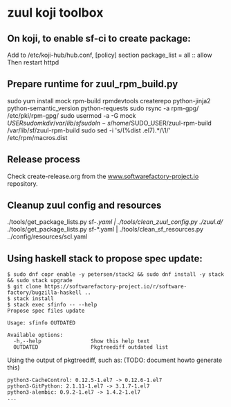 # zuul koji toolbox

## On koji, to enable sf-ci to create package:
Add to /etc/koji-hub/hub.conf, [policy] section
  package_list = all :: allow
Then restart httpd

## Prepare runtime for zuul_rpm_build.py
sudo yum install mock rpm-build rpmdevtools createrepo python-jinja2 python-semantic_version python-requests
sudo rsync -a rpm-gpg/ /etc/pki/rpm-gpg/
sudo usermod -a -G mock $USER
sudo mkdir /var/lib/sf
sudo ln -s /home/$SUDO_USER/zuul-rpm-build /var/lib/sf/zuul-rpm-build
sudo sed -i 's/\(%dist .el7\).*/\1/' /etc/rpm/macros.dist

## Release process

Check create-release.org from the www.softwarefactory-project.io repository.

## Cleanup zuul config and resources

./tools/get_package_lists.py sf-*.yaml | ./tools/clean_zuul_config.py ./zuul.d/*
./tools/get_package_lists.py sf-*.yaml | ./tools/clean_sf_resources.py ../config/resources/scl.yaml


## Using haskell stack to propose spec update:

```ShellSession
$ sudo dnf copr enable -y petersen/stack2 && sudo dnf install -y stack && sudo stack upgrade
$ git clone https://softwarefactory-project.io/r/software-factory/bugzilla-haskell ..
$ stack install
$ stack exec sfinfo -- --help
Propose spec files update

Usage: sfinfo OUTDATED

Available options:
  -h,--help                Show this help text
  OUTDATED                 Pkgtreediff outdated list
```

Using the output of pkgtreediff, such as: (TODO: document howto generate this)

```
python3-CacheControl: 0.12.5-1.el7 -> 0.12.6-1.el7
python3-GitPython: 2.1.11-1.el7 -> 3.1.7-1.el7
python3-alembic: 0.9.2-1.el7 -> 1.4.2-1.el7
...
```

